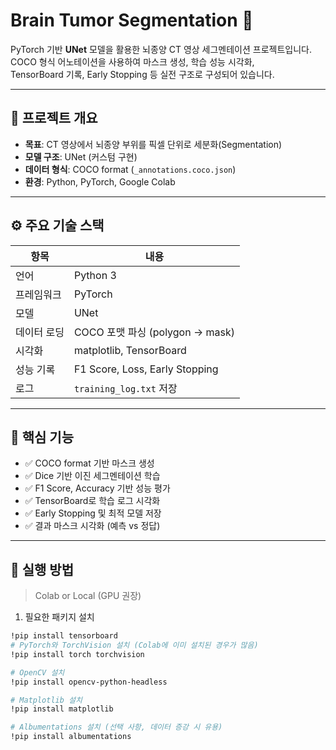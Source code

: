 # Brain Tumor Segmentation 🧠  
PyTorch 기반 **UNet** 모델을 활용한 뇌종양 CT 영상 세그멘테이션 프로젝트입니다.  
COCO 형식 어노테이션을 사용하여 마스크 생성, 학습 성능 시각화,  
TensorBoard 기록, Early Stopping 등 실전 구조로 구성되어 있습니다.

---

## 📁 프로젝트 개요

- **목표**: CT 영상에서 뇌종양 부위를 픽셀 단위로 세분화(Segmentation)
- **모델 구조**: UNet (커스텀 구현)
- **데이터 형식**: COCO format (`_annotations.coco.json`)
- **환경**: Python, PyTorch, Google Colab

---

## ⚙️ 주요 기술 스택

| 항목 | 내용 |
|------|------|
| 언어 | Python 3 |
| 프레임워크 | PyTorch |
| 모델 | UNet |
| 데이터 로딩 | COCO 포맷 파싱 (polygon → mask) |
| 시각화 | matplotlib, TensorBoard |
| 성능 기록 | F1 Score, Loss, Early Stopping |
| 로그 | `training_log.txt` 저장

---

## 🧪 핵심 기능

- ✅ COCO format 기반 마스크 생성
- ✅ Dice 기반 이진 세그멘테이션 학습
- ✅ F1 Score, Accuracy 기반 성능 평가
- ✅ TensorBoard로 학습 로그 시각화
- ✅ Early Stopping 및 최적 모델 저장
- ✅ 결과 마스크 시각화 (예측 vs 정답)

---

## 🧰 실행 방법

> Colab or Local (GPU 권장)

1. 필요한 패키지 설치  
```bash
!pip install tensorboard
# PyTorch와 TorchVision 설치 (Colab에 이미 설치된 경우가 많음)
!pip install torch torchvision

# OpenCV 설치
!pip install opencv-python-headless

# Matplotlib 설치
!pip install matplotlib

# Albumentations 설치 (선택 사항, 데이터 증강 시 유용)
!pip install albumentations
